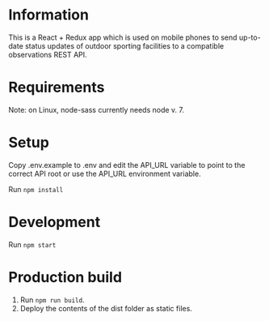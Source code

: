 # Information #

This is a React + Redux app which is used on mobile phones to send
up-to-date status updates of outdoor sporting facilities to a
compatible observations REST API.

# Requirements #

Note: on Linux, node-sass currently needs node v. 7.

# Setup #

Copy .env.example to .env and edit the API_URL variable to
point to the correct API root or use the API_URL environment variable.

Run `npm install`

# Development #

Run `npm start`

# Production build #

1. Run `npm run build`.
2. Deploy the contents of the dist folder as static files.
